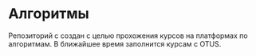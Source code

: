 # Алгоритмы

Репозиторий с создан с целью прохожения курсов на платформах по алгоритмам.
В ближайшее время заполнится курсам с OTUS.
